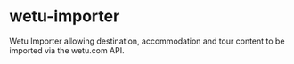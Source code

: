 # wetu-importer
Wetu Importer allowing destination, accommodation and tour content to be imported via the wetu.com API. 